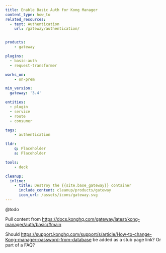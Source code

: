 ```yaml
---
title: Enable Basic Auth for Kong Manager
content_type: how_to
related_resources:
  - text: Authentication
    url: /gateway/authentication/


products:
    - gateway

plugins:
  - basic-auth
  - request-transformer

works_on:
    - on-prem

min_version:
  gateway: '3.4'

entities: 
  - plugin
  - service
  - route
  - consumer

tags:
    - authentication

tldr:
    q: Placeholder
    a: Placeholder

tools:
    - deck

cleanup:
  inline:
    - title: Destroy the {{site.base_gateway}} container
      include_content: cleanup/products/gateway
      icon_url: /assets/icons/gateway.svg
---
```


@todo

Pull content from https://docs.konghq.com/gateway/latest/kong-manager/auth/basic/#main 

Should https://support.konghq.com/support/s/article/How-to-change-Kong-manager-password-from-database be added as a stub page link? Or part of a FAQ?